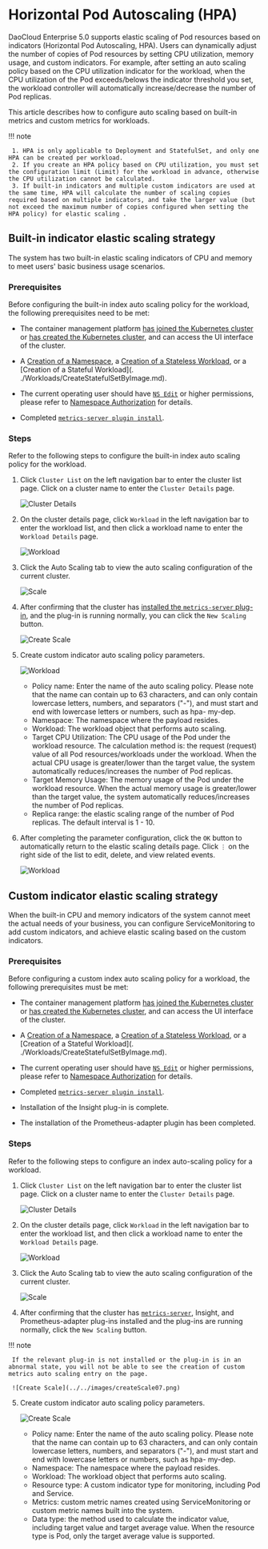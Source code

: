 # Horizontal Pod Autoscaling (HPA)

DaoCloud Enterprise 5.0 supports elastic scaling of Pod resources based on indicators (Horizontal Pod Autoscaling, HPA).
Users can dynamically adjust the number of copies of Pod resources by setting CPU utilization, memory usage, and custom indicators.
For example, after setting an auto scaling policy based on the CPU utilization indicator for the workload, when the CPU utilization of the Pod exceeds/belows the indicator threshold you set, the workload controller will automatically increase/decrease the number of Pod replicas.

This article describes how to configure auto scaling based on built-in metrics and custom metrics for workloads.

!!! note

     1. HPA is only applicable to Deployment and StatefulSet, and only one HPA can be created per workload.
     2. If you create an HPA policy based on CPU utilization, you must set the configuration limit (Limit) for the workload in advance, otherwise the CPU utilization cannot be calculated.
     3. If built-in indicators and multiple custom indicators are used at the same time, HPA will calculate the number of scaling copies required based on multiple indicators, and take the larger value (but not exceed the maximum number of copies configured when setting the HPA policy) for elastic scaling .

## Built-in indicator elastic scaling strategy

The system has two built-in elastic scaling indicators of CPU and memory to meet users' basic business usage scenarios.

### Prerequisites

Before configuring the built-in index auto scaling policy for the workload, the following prerequisites need to be met:

- The container management platform [has joined the Kubernetes cluster](../Clusters/JoinACluster.md) or [has created the Kubernetes cluster](../Clusters/CreateCluster.md), and can access the UI interface of the cluster.

- A [Creation of a Namespace](../Namespaces/createtens.md), a [Creation of a Stateless Workload](../Workloads/CreateDeploymentByImage.md), or a [Creation of a Stateful Workload](. ./Workloads/CreateStatefulSetByImage.md).

- The current operating user should have [`NS Edit`](../Permissions/PermissionBrief.md#ns-edit) or higher permissions, please refer to [Namespace Authorization](../Namespaces/createns.md) for details.

- Completed [`metrics-server plugin install`](Install-metrics-server.md).

### Steps

Refer to the following steps to configure the built-in index auto scaling policy for the workload.

1. Click `Cluster List` on the left navigation bar to enter the cluster list page. Click on a cluster name to enter the `Cluster Details` page.

     ![Cluster Details](../../images/deploy01.png)

2. On the cluster details page, click `Workload` in the left navigation bar to enter the workload list, and then click a workload name to enter the `Workload Details` page.

     ![Workload](../../images/createScale.png)

3. Click the Auto Scaling tab to view the auto scaling configuration of the current cluster.

     ![Scale](../../images/createScale02.png)

4. After confirming that the cluster has [installed the `metrics-server` plug-in](Install-metrics-server.md), and the plug-in is running normally, you can click the `New Scaling` button.

     ![Create Scale](../../images/createScale07.png)

5. Create custom indicator auto scaling policy parameters.

     ![Workload](../../images/createScale08.png)

     - Policy name: Enter the name of the auto scaling policy. Please note that the name can contain up to 63 characters, and can only contain lowercase letters, numbers, and separators ("-"), and must start and end with lowercase letters or numbers, such as hpa- my-dep.
     - Namespace: The namespace where the payload resides.
     - Workload: The workload object that performs auto scaling.
     - Target CPU Utilization: The CPU usage of the Pod under the workload resource. The calculation method is: the request (request) value of all Pod resources/workloads under the workload. When the actual CPU usage is greater/lower than the target value, the system automatically reduces/increases the number of Pod replicas.
     - Target Memory Usage: The memory usage of the Pod under the workload resource. When the actual memory usage is greater/lower than the target value, the system automatically reduces/increases the number of Pod replicas.
     - Replica range: the elastic scaling range of the number of Pod replicas. The default interval is 1 - 10.

6. After completing the parameter configuration, click the `OK` button to automatically return to the elastic scaling details page. Click `⋮` on the right side of the list to edit, delete, and view related events.

     ![Workload](../../images/createScale09.png)

## Custom indicator elastic scaling strategy

When the built-in CPU and memory indicators of the system cannot meet the actual needs of your business, you can configure ServiceMonitoring to add custom indicators, and achieve elastic scaling based on the custom indicators.

### Prerequisites

Before configuring a custom index auto scaling policy for a workload, the following prerequisites must be met:

- The container management platform [has joined the Kubernetes cluster](../Clusters/JoinACluster.md) or [has created the Kubernetes cluster](../Clusters/CreateCluster.md), and can access the UI interface of the cluster.

- A [Creation of a Namespace](../Namespaces/createtens.md), a [Creation of a Stateless Workload](../Workloads/CreateDeploymentByImage.md), or a [Creation of a Stateful Workload](. ./Workloads/CreateStatefulSetByImage.md).

- The current operating user should have [`NS Edit`](../Permissions/PermissionBrief.md#ns-edit) or higher permissions, please refer to [Namespace Authorization](../Namespaces/createns.md) for details.

- Completed [`metrics-server plugin install`](Install-metrics-server.md).
- Installation of the Insight plug-in is complete.
- The installation of the Prometheus-adapter plugin has been completed.

### Steps

Refer to the following steps to configure an index auto-scaling policy for a workload.

1. Click `Cluster List` on the left navigation bar to enter the cluster list page. Click on a cluster name to enter the `Cluster Details` page.

     ![Cluster Details](../../images/deploy01.png)

2. On the cluster details page, click `Workload` in the left navigation bar to enter the workload list, and then click a workload name to enter the `Workload Details` page.

     ![Workload](../../images/createScale.png)

3. Click the Auto Scaling tab to view the auto scaling configuration of the current cluster.

     ![Scale](../../images/createScale02.png)
4. After confirming that the cluster has [`metrics-server`](Install-metrics-server.md), Insight, and Prometheus-adapter plug-ins installed and the plug-ins are running normally, click the `New Scaling` button.

!!! note

     If the relevant plug-in is not installed or the plug-in is in an abnormal state, you will not be able to see the creation of custom metrics auto scaling entry on the page.

     ![Create Scale](../../images/createScale07.png)
5. Create custom indicator auto scaling policy parameters.

     ![Create Scale](../../images/createScale10.png)

     - Policy name: Enter the name of the auto scaling policy. Please note that the name can contain up to 63 characters, and can only contain lowercase letters, numbers, and separators ("-"), and must start and end with lowercase letters or numbers, such as hpa- my-dep.
     - Namespace: The namespace where the payload resides.
     - Workload: The workload object that performs auto scaling.
     - Resource type: A custom indicator type for monitoring, including Pod and Service.
     - Metrics: custom metric names created using ServiceMonitoring or custom metric names built into the system.
     - Data type: the method used to calculate the indicator value, including target value and target average value. When the resource type is Pod, only the target average value is supported.